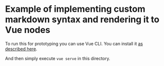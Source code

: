 # Example of implementing custom markdown syntax and rendering it to Vue nodes

To run this for prototyping you can use Vue CLI. You can install it [as described here](https://cli.vuejs.org/guide/prototyping.html).

And then simply execute `vue serve` in this directory.
